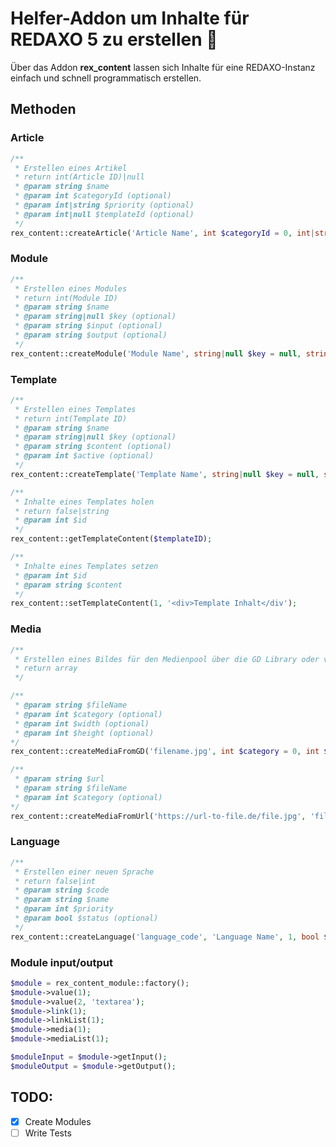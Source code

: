 # Helfer-Addon um Inhalte für REDAXO 5 zu erstellen :construction:

Über das Addon __rex_content__ lassen sich Inhalte für eine REDAXO-Instanz einfach und schnell programmatisch erstellen. 

## Methoden

### Article

```php
/**
 * Erstellen eines Artikel
 * return int(Article ID)|null 
 * @param string $name
 * @param int $categoryId (optional)
 * @param int|string $priority (optional)
 * @param int|null $templateId (optional)
 */
rex_content::createArticle('Article Name', int $categoryId = 0, int|string $priority = -1, int|null $templateId = null);
```

### Module

```php
/**
 * Erstellen eines Modules
 * return int(Module ID)
 * @param string $name
 * @param string|null $key (optional)
 * @param string $input (optional)
 * @param string $output (optional)
 */
rex_content::createModule('Module Name', string|null $key = null, string $input = '', string $output = '');
```

### Template

```php
/**
 * Erstellen eines Templates
 * return int(Template ID)
 * @param string $name
 * @param string|null $key (optional)
 * @param string $content (optional)
 * @param int $active (optional)
 */
rex_content::createTemplate('Template Name', string|null $key = null, string $content = '', int $active = 1);

/**
 * Inhalte eines Templates holen
 * return false|string
 * @param int $id
 */
rex_content::getTemplateContent($templateID);

/**
 * Inhalte eines Templates setzen
 * @param int $id
 * @param string $content
 */
rex_content::setTemplateContent(1, '<div>Template Inhalt</div');
```

### Media

```php
/**
 * Erstellen eines Bildes für den Medienpool über die GD Library oder von einer URL
 * return array
 */

/**
 * @param string $fileName
 * @param int $category (optional)
 * @param int $width (optional)
 * @param int $height (optional)
*/
rex_content::createMediaFromGD('filename.jpg', int $category = 0, int $width = 500, int $height = 500);

/**
 * @param string $url
 * @param string $fileName
 * @param int $category (optional)
*/
rex_content::createMediaFromUrl('https://url-to-file.de/file.jpg', 'filename.jpg', int $category = 0);
```

### Language

```php
/**
 * Erstellen einer neuen Sprache
 * return false|int
 * @param string $code
 * @param string $name
 * @param int $priority
 * @param bool $status (optional)
 */
rex_content::createLanguage('language_code', 'Language Name', 1, bool $status = false);
```

### Module input/output

```php
$module = rex_content_module::factory();
$module->value(1);
$module->value(2, 'textarea');
$module->link(1);
$module->linkList(1);
$module->media(1);
$module->mediaList(1);

$moduleInput = $module->getInput();
$moduleOutput = $module->getOutput();
```

## TODO:

- [x] Create Modules
- [ ] Write Tests
